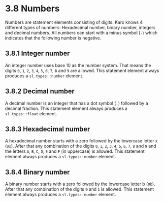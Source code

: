# 3.8 Numbers

<code-block lang="BNF" src="definitions.bnf" include-lines="24,26,40,41" />

Numbers are statement elements consisting of digits. Karo knows 4 different types of numbers: Hexadecimal number, binary number, integers and decimal numbers.
All numbers can start with a minus symbol (`-`) which indicates that the following number is negative.

## 3.8.1 Integer number

An integer number uses base 10 as the number system. That means the digits `0`, `1`, `2`, `3`, `4`, `5`, `6`, `7`, `8` and `9` are allowed. This statement element always produces a `sl.types::number` element.

## 3.8.2 Decimal number

A decimal number is an integer that has a dot symbol (`.`) followed by a decimal fraction. This statement element always produces a `sl.types::float` element.

## 3.8.3 Hexadecimal number

A hexadecimal number starts with a zero followed by the lowercase letter x (`0x`). After that any combination of the digits `0`, `1`, `2`, `3`, `4`, `5`, `6`, `7`, `8` and `9` and the letters `A`, `B`, `C`, `D`, `E` and `F` (in uppercase) is allowed.
This statement element always produces a `sl.types::number` element.

## 3.8.4 Binary number

A binary number starts with a zero followed by the lowercase letter b (`0b`). After that any combination of the digits `0` and `1` is allowed.
This statement element always produces a `sl.types::number` element.
